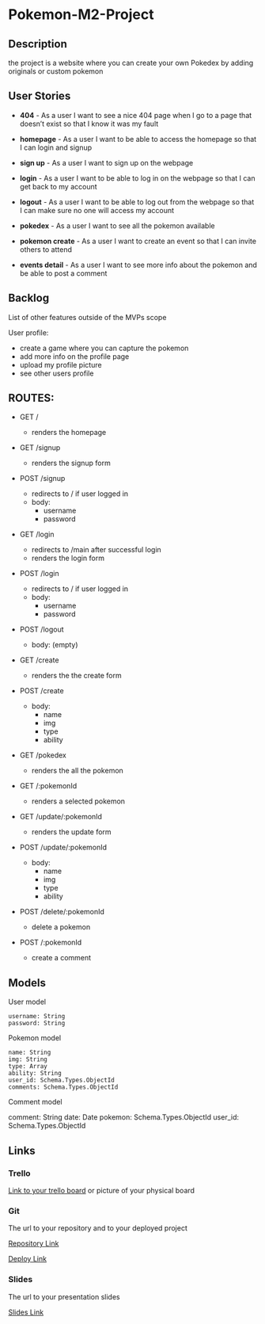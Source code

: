 # Pokemon-M2-Project
## Description

the project is a website where you can create your own Pokedex by adding originals or custom pokemon
 
## User Stories

- **404** - As a user I want to see a nice 404 page when I go to a page that doesn’t exist so that I know it was my fault 

- **homepage** - As a user I want to be able to access the homepage so that I can login and signup
- **sign up** - As a user I want to sign up on the webpage 
- **login** - As a user I want to be able to log in on the webpage so that I can get back to my account
- **logout** - As a user I want to be able to log out from the webpage so that I can make sure no one will access my account
- **pokedex** - As a user I want to see all the pokemon available
- **pokemon create** - As a user I want to create an event so that I can invite others to attend
- **events detail** - As a user I want to see more info about the pokemon and be able to post a comment


## Backlog

List of other features outside of the MVPs scope

User profile:
- create a game where you can capture the pokemon
- add more info on the profile page
- upload my profile picture
- see other users profile




## ROUTES:

- GET / 
  - renders the homepage
- GET /signup
  - renders the signup form 
- POST /signup
  - redirects to / if user logged in
  - body:
    - username
    - password
- GET /login
  - redirects to /main after successful login
  - renders the login form
- POST /login
  - redirects to / if user logged in
  - body:
    - username
    - password
- POST /logout
  - body: (empty)

- GET /create
  - renders the the create form
- POST /create 
 
  - body: 
    - name
    - img
    - type
    - ability
- GET /pokedex
  - renders the all the pokemon

- GET /:pokemonId
  - renders a selected pokemon

- GET /update/:pokemonId
  - renders the update form

- POST /update/:pokemonId
  - body: 
    - name
    - img
    - type
    - ability

- POST /delete/:pokemonId
  - delete a pokemon

- POST /:pokemonId
  - create a comment




## Models

User model
 
```
username: String
password: String
```

Pokemon model

```
name: String
img: String
type: Array
ability: String
user_id: Schema.Types.ObjectId
comments: Schema.Types.ObjectId
``` 
Comment model

comment: String
date: Date
pokemon: Schema.Types.ObjectId
user_id: Schema.Types.ObjectId



## Links

### Trello

[Link to your trello board](https://trello.com/b/wTNiF4AQ/pokemon-m2-project) or picture of your physical board

### Git

The url to your repository and to your deployed project

[Repository Link](https://github.com/ncontin/Pokemon-M2-Project.git#main)

[Deploy Link](https://pokemon-project-m2.adaptable.app/)

### Slides

The url to your presentation slides

[Slides Link](https://docs.google.com/presentation/d/1rZ4KbJ_qn9uSzrvivhI3aBeniQwbaa_vbwrdXcfOQlM/edit#slide=id.g23e6d134057_0_557)
